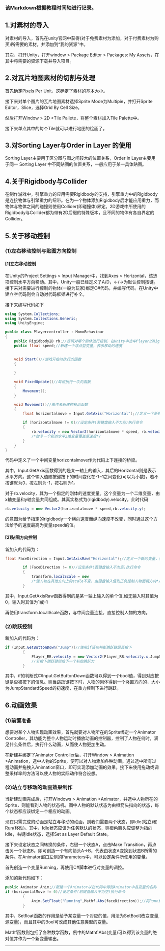 ### 该Markdown根据教程时间轴进行记录。

## 1.对素材的导入

对素材的导入，首先在unity官网中获得(对于免费素材为添加，对于付费素材为购买)所需要的素材，并添加到“我的资源”中。

其次，打开Unity，打开window > Package Editor > Packages: My Assets，在其中将需要的资源下载并导入项目。

## 2.对瓦片地图素材的切割与处理

首先确定Pixels Per Unit，这确定了素材的基本大小。

接下来对单个图片的瓦片地图素材选择Sprite Mode为Multipie，并打开Sprite Editor，Slice，选择Grid By Cell Size。

然后打开Window > 2D >Tile Pallete，将整个素材加入Tile Palette中。

接下来单点其中的每个Tile就可以进行地图的绘画了。

## 3.对Sorting Layer与Order in Layer 的使用

Sorting Layer主要用于区分图与图之间较大的位置关系，Order in Layer主要用于同一 Sorting Layer 中不同贴图的位置关系，一般应用于某一具体贴图。

## 4.关于Rigidbody与Collider

在制作游戏中，引擎重力的应用需要Rigidbody的支持，引擎重力中的Rigidbody是连接物体与引擎重力的纽带。在为一个物体添加Rigidbody后才能应用重力，而物体与物体之间的碰撞则使用Collider(即碰撞体)界定。2D游戏中所使用的Rigidbody与Collider都为带有2D后缀的特殊版本，且不同的物体有各自界定的Collider。

## 5.关于移动控制

### (1)左右移动控制与贴图方向控制

#### [1]左右移动控制

在Unity的Project Settings > Input Manager中，找到Axes > Horizontal，该选项控制水平方向移动。其中，Unity一般已经定义了A/D，←/→为默认控制按键。接下来对需要进行控制的物体(一般为玩家)绑定C#代码，并编写代码。在Unity中建立空代码则会自动对代码框架进行补全。

接下来编写代码如下

```c#
using System.Collections;
using System.Collections.Generic;
using UnityEngine;

public class Playercontroller : MonoBehaviour
{
    public Rigidbody2D rb;//表明对哪个刚体进行控制，在Unity中选中Player的Rigidbody
    public float speed;//新建一个浮点型变量，表示移动的速度

    
    void Start()//游戏开始时执行的函数
    {
        
    }

    void FixedUpdate()//每帧执行一次的函数
    {
        Movement();
    }

    void Movement()//由作者新建的移动函数
    {
        float horizontalmove = Input.GetAxis("Horizontal");//定义一个新的变量，得到键盘上的水平输入

        if (horizontalmove != 0)//设定条件(若键盘输入不为空)执行命令
        {
            rb.velocity = new Vector2(horizontalmove * speed, rb.velocity.y);
            /*给予一个新的水平2维变量覆盖原速度*/
        }
    }
}
```

代码中定义了一个中间变量horizontalmove作为代码上下连接的桥梁。

其中，Input.GetAxis函数得到的是某一轴上的输入，其后的Horizontal则是表示水平方向。这个输入值随按键按下的时间变化在-1~1之间变化(可以为小数)，若不按键就为0，按左则为-1，按右则为1。

对于rb.velocity，其为一个指定的刚体的速度变量。这个变量为一个二维变量，由x轴变量和y轴变量共同组成。其真实格式为(rigidbody).velocity。此时代码

```C#
rb.velocity = new Vector2(horizontalmove * speed,rb.velocity.y);
```

的意图为给予指定的rigidbody一个横向速度而纵向速度不改变，同时通过这个方法给予的速度最高为变量speed的值。

#### [2]贴图方向控制

新加入的代码为：

```C#
float FaceDirection = Input.GetAxisRaw("Horizontal");//定义一个新的变量，得到键盘上的水平输入(整数值)

        if (FaceDirection != 0)//设定条件(若键盘输入不为空)执行命令
        {
            transform.localScale = new 			                                 Vector3(FaceDirection,transform.localScale.y,transform.localScale.z);
            /*使人物在其他方向上的scale不变，由键盘输入值取正负控制人物面朝方向*/
        }
```

其中，Input.GetAxisRaw函数得到的是某一轴上输入的单个值,如无输入时其值为0，输入时其值为1或-1

再使用transform.localScale函数，与中间变量连接，直接控制人物的方向。

### (2)跳跃控制

新加入的代码为：

```c#
if (Input.GetButtonDown("Jump"))//使用if语句判断跳跃键是否按下
        {
        	Player_RB.velocity = new Vector2(Player_RB.velocity.x,JumpStandardSpeed);
    		//若按下跳跃键则给予一个初始跳跃力
        }
```

其中，if的判断式中Input.GetButtonDown函数可以得到一个bool值，得到对应按键是否被按下的信息。则当跳跃键按下时，人物的刚体得到一个竖直方向的，大小为JumpStandardSpeed的初速度，在重力控制下进行跳跃。

## 6.动画效果

### (1)前置准备

想要对某个人物实现动画效果，首先就要对人物所在的Sprite绑定一个Animator Controller，其功能为整个人物运动时播放动画的控制器，控制了人物在何时，满足什么条件后，执行什么动画，从而使人物更加生动。

在新建并绑定了Animator Controller后，打开Window > Animation >Animation，选中人物的Sprite，便可以对人物添加各种动画。通过选中所有过程动画并拖拽入Animation窗口，即可实现添加动画的效果。接下来使用拖动或调整采样率的方法可以使人物的实际动作符合设想。

### (2)站立与移动的动画效果制作

当新建动画完成后，打开Windows > Animation >Animator，并选中人物所在的Sprite，则能看到人物的状态机。图中人物的默认状态为由橙箭头指向的状态，每个状态都应该绑定一个相应的动画。

现在只需完成的动画是站立与移动的动画，则我们需要两个状态，即Idle(站立)和Run(移动)。其中，Idle状态应该为任务默认的状态，则橙色箭头应调整为指向Idle，右键Idle状态，选择Set as Layer Default State。

接下来设定状态之间转换的条件，右键一个状态A，点击Make Transition，再点击另一个状态B，即可创造一个有向箭头A→B，代表由状态A变换到状态B所需的条件。在Animator窗口左侧的Parameters中，可以设定条件所使用的变量。

首先创造一个变量Running，再使用C#脚本进行对变量的调控。

添加的新代码如下：

```c#
public Animator Anim;//新建一个Animator以在代码中得到Animator中各变量的名称
if (horizontalMove != 0)//设定条件(若键盘输入不为空)执行命令
        {
            Anim.SetFloat("Running",Mathf.Abs(faceDirection));//将Running变量与faceDirection变量绑定
        }
```

其中，Setfloat函数的作用是给予某变量一个对应的值，用法为SetBool(改变变量,源变量)，而且其中的Bool可改成其他任意类型的变量。

Mathf函数则包括了各种数学函数，例中的Mathf.Abs(变量)可以得到该变量的绝对值并作为一个新变量输出。

***


